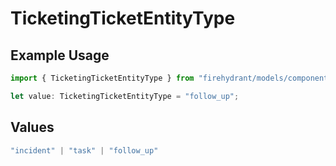 # TicketingTicketEntityType

## Example Usage

```typescript
import { TicketingTicketEntityType } from "firehydrant/models/components";

let value: TicketingTicketEntityType = "follow_up";
```

## Values

```typescript
"incident" | "task" | "follow_up"
```